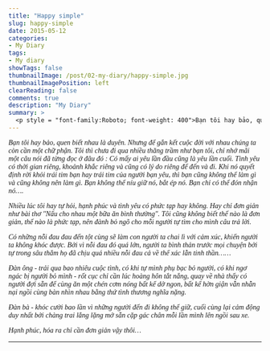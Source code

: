 ```yaml
---
title: "Happy simple"
slug: happy-simple
date: 2015-05-12
categories:
- My Diary
tags:
- My diary
showTags: false
thumbnailImage: /post/02-my-diary/happy-simple.jpg
thumbnailImagePosition: left
clearReading: false	
comments: true
description: "My Diary"
summary: >
  <p style = "font-family:Roboto; font-weight: 400">Bạn tôi hay bảo, quen biết nhau là duyên. Nhưng để gắn kết cuộc đời với nhau chúng ta còn cần một chữ phận. Tôi thì chưa đi qua nhiều thăng trầm như bạn tôi,...</p>
---
```

<p style = "font-family:Lora; font-weight: 400"><i>Bạn tôi hay bảo, quen biết nhau là duyên. Nhưng để gắn kết cuộc đời với nhau chúng ta còn cần một chữ phận. Tôi thì chưa đi qua nhiều thăng trầm như bạn tôi, chỉ nhớ mãi một câu nói đã từng đọc ở đâu đó : Có mấy ai yêu lần đầu cũng là yêu lần cuối. Tình yêu có thời gian riêng, khoảnh khắc riêng và cũng có lý do riêng để đến và đi. Khi nó quyết định rời khỏi trái tim bạn hay trái tim của người bạn yêu, thì bạn cũng không thể làm gì và cũng không nên làm gì. Bạn không thể níu giữ nó, bắt ép nó. Bạn chỉ có thể đón nhận nó….</i></p>

<p style = "font-family:Lora; font-weight: 400"><i>Nhiều lúc tôi hay tự hỏi, hạnh phúc và tình yêu có phức tạp hay không. Hay chỉ đơn giản như bài thơ "Nấu cho nhau một bữa ăn bình thường". Tôi cũng không biết thế nào là đơn giản, thế nào là phức tạp, nên đành bỏ ngõ cho mỗi người tự tìm cho mình câu trả lời.</i></p>

<p style = "font-family:Lora; font-weight: 400"><i>Có những nỗi đau đau đến tột cùng sẽ làm con người ta chai lì với cảm xúc, khiến người ta không khóc được. Bởi vì nỗi đau đó quá lớn, người ta bình thản trước mọi chuyện bởi tự trong sâu thẳm họ đã chịu quá nhiều nỗi đau cả về thể xác lẫn tinh thần……</i></p>

<p style = "font-family:Lora; font-weight: 400"><i>Đàn ông - trải qua bao nhiêu cuộc tình, có khi tự mình phụ bạc bỏ người, có khi ngơ ngác bị người bỏ mình - rốt cục chỉ cần lúc hoàng hôn tắt nắng, quay về nhà thấy có người đợi sẵn để cùng ăn một chén cơm nóng bất kể dở ngon, bất kể hờn giận vẫn nhẫn nại ngồi cùng bàn nhìn nhau bằng thứ tình thương nghĩa nặng.</i></p>

<p style = "font-family:Lora; font-weight: 400"><i>Đàn bà - khóc cười bao lần vì những người đến đi không thể giữ, cuối cùng lại cảm động duy nhất bởi chàng trai lẳng lặng mở sẵn cặp gác chân mỗi lần mình lên ngồi sau xe.</i></p>

<p style = "font-family:Lora; font-weight: 400"><i>Hạnh phúc, hóa ra chỉ cần đơn giản vậy thôi…</i></p>

---

